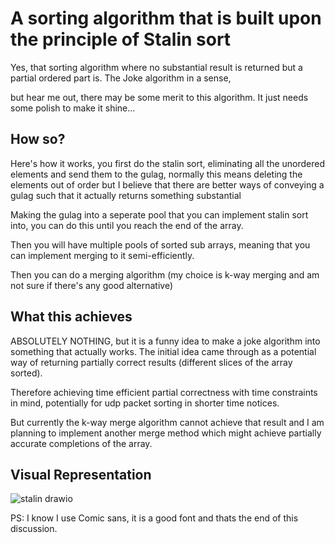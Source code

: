 # A sorting algorithm that is built upon the principle of Stalin sort

Yes, that sorting algorithm where no substantial result is returned but a partial ordered part is. The Joke algorithm in a sense,

but hear me out, there may be some merit to this algorithm. It just needs some polish to make it shine...

## How so?

Here's how it works, you first do the stalin sort, eliminating all the unordered elements and send them to the gulag, normally this means deleting the elements out of order but I believe that there are better ways of conveying a gulag such that it actually returns something substantial

Making the gulag into a seperate pool that you can implement stalin sort into, you can do this until you reach the end of the array.

Then you will have multiple pools of sorted sub arrays, meaning that you can implement merging to it semi-efficiently.

Then you can do a merging algorithm (my choice is k-way merging and am not sure if there's any good alternative)

## What this achieves

ABSOLUTELY NOTHING, but it is a funny idea to make a joke algorithm into something that actually works. The initial idea came through as a potential way of returning partially correct results (different slices of the array sorted).

Therefore achieving time efficient partial correctness with time constraints in mind, potentially for udp packet sorting in shorter time notices.

But currently the k-way merge algorithm cannot achieve that result and I am planning to implement another merge method which might achieve partially accurate completions of the array.

## Visual Representation

![stalin drawio](https://github.com/furknozg/recursive_stalin_sort/assets/72404454/024fbff2-9579-40af-bfaa-39b2b7069f9c)



PS: I know I use Comic sans, it is a good font and thats the end of this discussion.

